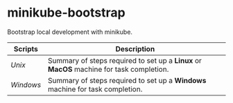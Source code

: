 # minikube-bootstrap

Bootstrap local development with minikube.

| Scripts         | Description |
| -----------           | ----------- |
| *Unix*            | Summary of steps required to set up a **Linux** or **MacOS** machine for task completion. |
| *Windows*            | Summary of steps required to set up a **Windows** machine for task completion. |
